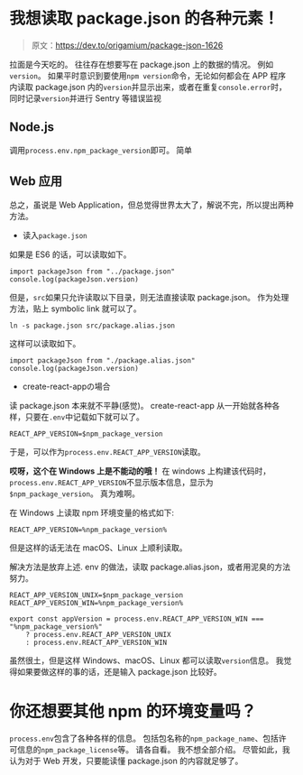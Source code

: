 # 我想读取 package.json 的各种元素！

> 原文：<https://dev.to/origamium/package-json-1626>

拉面是今天吃的。 往往存在想要写在 package.json 上的数据的情况。 例如`version`。 如果平时意识到要使用`npm version`命令，无论如何都会在 APP 程序内读取 package.json 内的`version`并显示出来，或者在重复`console.error`时，同时记录`version`并进行 Sentry 等错误监视

## Node.js

调用`process.env.npm_package_version`即可。 简单

## Web 应用

总之，虽说是 Web Application，但总觉得世界太大了，解说不完，所以提出两种方法。

*   读入`package.json`

如果是 ES6 的话，可以读取如下。

```
import packageJson from "../package.json"
console.log(packageJson.version) 
```

但是，`src`如果只允许读取以下目录，则无法直接读取 package.json。 作为处理方法，贴上 symbolic link 就可以了。

```
ln -s package.json src/package.alias.json 
```

这样可以读取如下。

```
import packageJson from "./package.alias.json"
console.log(packageJson.version) 
```

*   create-react-appの場合

读 package.json 本来就不平静(感觉)。 create-react-app 从一开始就各种各样，只要在`.env`中记载如下就可以了。

```
REACT_APP_VERSION=$npm_package_version 
```

于是，可以作为`process.env.REACT_APP_VERSION`读取。

**哎呀，这个在 Windows 上是不能动的哦！**
在 windows 上构建该代码时，`process.env.REACT_APP_VERSION`不显示版本信息，显示为`$npm_package_version`。 真为难啊。

在 Windows 上读取 npm 环境变量的格式如下:

```
REACT_APP_VERSION=%npm_package_version% 
```

但是这样的话无法在 macOS、Linux 上顺利读取。

解决方法是放弃上述. env 的做法，读取 package.alias.json，或者用泥臭的方法努力。

```
REACT_APP_VERSION_UNIX=$npm_package_version
REACT_APP_VERSION_WIN=%npm_package_version% 
```

```
export const appVersion = process.env.REACT_APP_VERSION_WIN === "%npm_package_version%" 
    ? process.env.REACT_APP_VERSION_UNIX 
    : process.env.REACT_APP_VERSION_WIN 
```

虽然很土，但是这样 Windows、macOS、Linux 都可以读取`version`信息。 我觉得如果要做这样的事的话，还是输入 package.json 比较好。

# 你还想要其他 npm 的环境变量吗？

`process.env`包含了各种各样的信息。 包括包名称的`npm_package_name`、包括许可信息的`npm_package_license`等。 请各自看。 我不想全部介绍。 尽管如此，我认为对于 Web 开发，只要能读懂 package.json 的内容就足够了。